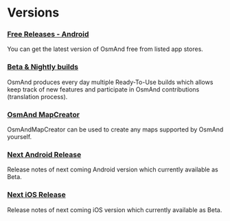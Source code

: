 # Versions

### [Free Releases - Android](/docs/versions/free-versions)

You can get the latest version of OsmAnd free from listed app stores.

### [Beta & Nightly builds](/docs/versions/nightly_versions)

OsmAnd produces every day multiple Ready-To-Use builds which allows keep track of new features and participate in OsmAnd contributions (translation process).

### [OsmAnd MapCreator](/docs/versions/map-creator)

OsmAndMapCreator can be used to create any maps supported by OsmAnd yourself. 

### [Next Android Release](/docs/versions/future-android)

Release notes of next coming Android version which currently available as Beta.

### [Next iOS Release](/docs/versions/future-ios)

Release notes of next coming iOS version which currently available as Beta.